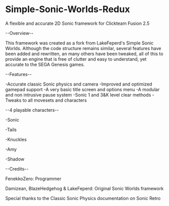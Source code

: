 # Simple-Sonic-Worlds-Redux
A flexible and accurate 2D Sonic framework for Clickteam Fusion 2.5

--Overview--

This framework was created as a fork from LakeFeperd's Simple Sonic Worlds. Although the code structure remains similar, several features have been added and rewritten, an many others have been tweaked, all of this to provide an engine that is free of clutter and easy to understand, yet accurate to the SEGA Genesis games.

--Features--

-Accurate classic Sonic physics and camera
-Improved and optimized gamepad support
-A very basic title screen and options menu
-A modular and non intrusive pause system
-Sonic 1 and 3&K level clear methods
-Tweaks to all movesets and characters


--4 playable characters--


  -Sonic

  -Tails

  -Knuckles

  -Amy

  -Shadow


  --Credits--

FenekkoZero: Programmer

Damizean, BlazeHedgehog & LakeFeperd: Original Sonic Worlds framework

Special thanks to the Classic Sonic Physics documentation on Sonic Retro
